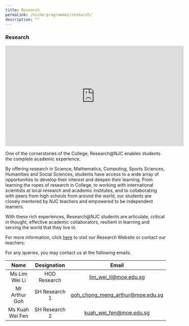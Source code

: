 ```yaml
---
title: Research
permalink: /niche-programmes/research/
description: ""
---
```

### Research

<iframe width="560" height="315" src="https://www.youtube.com/embed/8glNth9UEtg" title="YouTube video player" frameborder="0" allow="accelerometer; autoplay; clipboard-write; encrypted-media; gyroscope; picture-in-picture" allowfullscreen=""></iframe>

One of the cornerstones of the College,&nbsp;Research@NJC enables students the complete academic experience.

By offering research in Science, Mathematics, Computing, Sports Sciences, Humanities and Social Sciences, students have access to a wide array of opportunities to develop their interest and deepen their learning. From learning the ropes of research in College, to working with international scientists at local research and academic institutes, and to collaborating with peers from high schools from around the world, our students are closely mentored by NJC teachers and empowered to be independent learners.

With these rich experiences, Research@NJC students are articulate, critical in thought, effective academic collaborators, resilient in learning and serving the world that they live in.

For more information, click&nbsp;[here](/research-at-njc/)&nbsp;to visit our Research Website or contact our teachers:

For any queries, you may contact us at the following emails.

| Name | Designation | Email |
|:---:|:---:|:---:|
| Ms Lim Wei Li | HOD Research | lim_wei_li@moe.edu.sg |
| Mr Arthur Goh | SH Research 1  | goh_chong_meng_arthur@moe.edu.sg|
|Ms Kuah Wei Fen  | SH Research 2 |kuah_wei_fen@moe.edu.sg   |